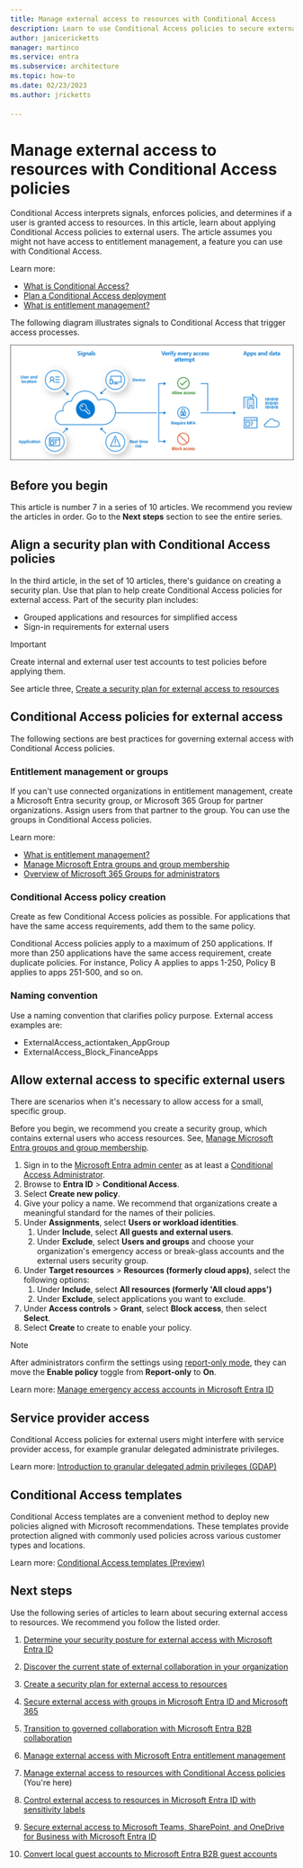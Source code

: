 ```yaml
---
title: Manage external access to resources with Conditional Access
description: Learn to use Conditional Access policies to secure external access to resources.
author: janicericketts
manager: martinco
ms.service: entra
ms.subservice: architecture
ms.topic: how-to
ms.date: 02/23/2023
ms.author: jricketts

---
```


# Manage external access to resources with Conditional Access policies

Conditional Access interprets signals, enforces policies, and determines if a user is granted access to resources. In this article, learn about applying Conditional Access policies to external users. The article assumes you might not have access to entitlement management, a feature you can use with Conditional Access.

Learn more:

- [What is Conditional Access?](~/identity/conditional-access/overview.md)
- [Plan a Conditional Access deployment](~/identity/conditional-access/plan-conditional-access.md)
- [What is entitlement management?](~/id-governance/entitlement-management-overview.md)

The following diagram illustrates signals to Conditional Access that trigger access processes.

   ![Diagram of Conditional Access signal input and resulting access processes.](media/secure-external-access//7-conditional-access-signals.png)

## Before you begin

This article is number 7 in a series of 10 articles. We recommend you review the articles in order. Go to the **Next steps** section to see the entire series.

## Align a security plan with Conditional Access policies

In the third article, in the set of 10 articles, there's guidance on creating a security plan. Use that plan to help create Conditional Access policies for external access. Part of the security plan includes:

- Grouped applications and resources for simplified access
- Sign-in requirements for external users

> [!IMPORTANT]
> Create internal and external user test accounts to test policies before applying them.

See article three, [Create a security plan for external access to resources](3-secure-access-plan.md)

## Conditional Access policies for external access

The following sections are best practices for governing external access with Conditional Access policies.

### Entitlement management or groups

If you can't use connected organizations in entitlement management, create a Microsoft Entra security group, or Microsoft 365 Group for partner organizations. Assign users from that partner to the group. You can use the groups in Conditional Access policies.

Learn more:

* [What is entitlement management?](~/id-governance/entitlement-management-overview.md)
* [Manage Microsoft Entra groups and group membership](/entra/fundamentals/how-to-manage-groups)
* [Overview of Microsoft 365 Groups for administrators](/microsoft-365/admin/create-groups/office-365-groups?view=o365-worldwide&preserve-view=true)

### Conditional Access policy creation

Create as few Conditional Access policies as possible. For applications that have the same access requirements, add them to the same policy.

Conditional Access policies apply to a maximum of 250 applications. If more than 250 applications have the same access requirement, create duplicate policies. For instance, Policy A applies to apps 1-250, Policy B applies to apps 251-500, and so on.

### Naming convention

Use a naming convention that clarifies policy purpose. External access examples are:

- ExternalAccess_actiontaken_AppGroup
- ExternalAccess_Block_FinanceApps

## Allow external access to specific external users

There are scenarios when it's necessary to allow access for a small, specific group.

Before you begin, we recommend you create a security group, which contains external users who access resources. See, [Manage Microsoft Entra groups and group membership](/entra/fundamentals/how-to-manage-groups).

1. Sign in to the [Microsoft Entra admin center](https://entra.microsoft.com) as at least a [Conditional Access Administrator](~/identity/role-based-access-control/permissions-reference.md#conditional-access-administrator).
1. Browse to **Entra ID** > **Conditional Access**.
1. Select **Create new policy**.
1. Give your policy a name. We recommend that organizations create a meaningful standard for the names of their policies.
1. Under **Assignments**, select **Users or workload identities**.
   1. Under **Include**, select **All guests and external users**.
   1. Under **Exclude**, select **Users and groups** and choose your organization's emergency access or break-glass accounts and the external users security group.
1. Under **Target resources** > **Resources (formerly cloud apps)**, select the following options:
   1. Under **Include**, select **All resources (formerly 'All cloud apps')**
   1. Under **Exclude**, select applications you want to exclude.
1. Under **Access controls** > **Grant**, select **Block access**, then select **Select**.
1. Select **Create** to create to enable your policy.

> [!NOTE]
> After administrators confirm the settings using [report-only mode](~/identity/conditional-access/howto-conditional-access-insights-reporting.md), they can move the **Enable policy** toggle from **Report-only** to **On**.

Learn more: [Manage emergency access accounts in Microsoft Entra ID](~/identity/role-based-access-control/security-emergency-access.md)

## Service provider access

Conditional Access policies for external users might interfere with service provider access, for example granular delegated administrate privileges.

Learn more: [Introduction to granular delegated admin privileges (GDAP)](/partner-center/gdap-introduction)

## Conditional Access templates

Conditional Access templates are a convenient method to deploy new policies aligned with Microsoft recommendations. These templates provide protection aligned with commonly used policies across various customer types and locations.

Learn more: [Conditional Access templates (Preview)](~/identity/conditional-access/concept-conditional-access-policy-common.md)

## Next steps

Use the following series of articles to learn about securing external access to resources. We recommend you follow the listed order.

1. [Determine your security posture for external access with Microsoft Entra ID](1-secure-access-posture.md)

2. [Discover the current state of external collaboration in your organization](2-secure-access-current-state.md)

3. [Create a security plan for external access to resources](3-secure-access-plan.md)

4. [Secure external access with groups in Microsoft Entra ID and Microsoft 365](4-secure-access-groups.md)

5. [Transition to governed collaboration with Microsoft Entra B2B collaboration](5-secure-access-b2b.md)

6. [Manage external access with Microsoft Entra entitlement management](6-secure-access-entitlement-managment.md)

7. [Manage external access to resources with Conditional Access policies](7-secure-access-conditional-access.md) (You're here)

8. [Control external access to resources in Microsoft Entra ID with sensitivity labels](8-secure-access-sensitivity-labels.md)

9. [Secure external access to Microsoft Teams, SharePoint, and OneDrive for Business with Microsoft Entra ID](9-secure-access-teams-sharepoint.md)

10. [Convert local guest accounts to Microsoft Entra B2B guest accounts](10-secure-local-guest.md)
